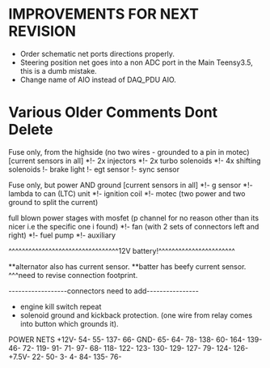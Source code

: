 # IMPROVEMENTS FOR NEXT REVISION

- Order schematic net ports directions properly.  
- Steering position net goes into a non ADC port in the Main Teensy3.5, this is a dumb mistake.
- Change name of AIO instead of DAQ_PDU AIO. 




# Various Older Comments Dont Delete
Fuse only, from the highside (no two wires - grounded to a pin in motec) [current sensors in all]
	*!- 2x injectors
	*!- 2x turbo solenoids
	*!- 4x shifting solenoids
	!- brake light
	!- egt sensor
	!- sync sensor

Fuse only, but power AND ground [current sensors in all]
	*!- g sensor
	*!- lambda to can (LTC) unit
	*!- ignition coil 
	*!- motec (two power and two ground to split the current)

full blown power stages with mosfet (p channel for no reason other than its nicer i.e the specific one i found)
	*!- fan (with 2 sets of connectors left and right)
	*!- fuel pump
	*!- auxiliary 


^^^^^^^^^^^^^^^^^^^^^^^^^^^^^^^^^12V battery!^^^^^^^^^^^^^^^^^^^^^^^

**alternator also has current sensor.
**batter has beefy current sensor. 
^^^need to revise connection footprint.



------------------connectors need to add----------------
- engine kill switch repeat
- solenoid ground and kickback protection. (one wire from relay comes into button which grounds it). 


POWER NETS
+12V-
54-
55-
137-
66-
GND-
65-
64-
78-
138-
60-
164-
139-
46-
72-
119-
91-
71-
97-
68-
118-
122-
123-
130-
129-
127-
79-
124-
126-
+7.5V-
22-
50-
3-
4-
84-
135-
76-

















